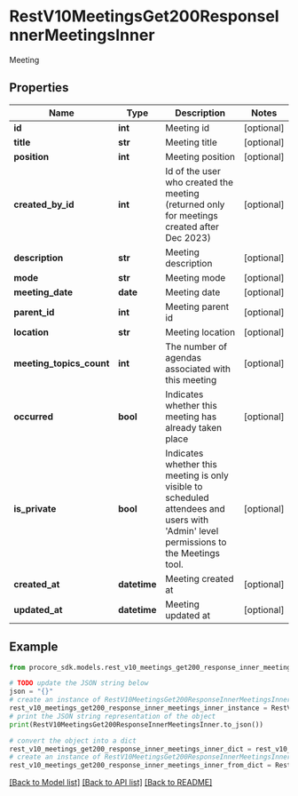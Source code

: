 # RestV10MeetingsGet200ResponseInnerMeetingsInner

Meeting

## Properties

Name | Type | Description | Notes
------------ | ------------- | ------------- | -------------
**id** | **int** | Meeting id | [optional] 
**title** | **str** | Meeting title | [optional] 
**position** | **int** | Meeting position | [optional] 
**created_by_id** | **int** | Id of the user who created the meeting (returned only for meetings created after Dec 2023) | [optional] 
**description** | **str** | Meeting description | [optional] 
**mode** | **str** | Meeting mode | [optional] 
**meeting_date** | **date** | Meeting date | [optional] 
**parent_id** | **int** | Meeting parent id | [optional] 
**location** | **str** | Meeting location | [optional] 
**meeting_topics_count** | **int** | The number of agendas associated with this meeting | [optional] 
**occurred** | **bool** | Indicates whether this meeting has already taken place | [optional] 
**is_private** | **bool** | Indicates whether this meeting is only visible to scheduled attendees and users with &#39;Admin&#39; level permissions to the Meetings tool. | [optional] 
**created_at** | **datetime** | Meeting created at | [optional] 
**updated_at** | **datetime** | Meeting updated at | [optional] 

## Example

```python
from procore_sdk.models.rest_v10_meetings_get200_response_inner_meetings_inner import RestV10MeetingsGet200ResponseInnerMeetingsInner

# TODO update the JSON string below
json = "{}"
# create an instance of RestV10MeetingsGet200ResponseInnerMeetingsInner from a JSON string
rest_v10_meetings_get200_response_inner_meetings_inner_instance = RestV10MeetingsGet200ResponseInnerMeetingsInner.from_json(json)
# print the JSON string representation of the object
print(RestV10MeetingsGet200ResponseInnerMeetingsInner.to_json())

# convert the object into a dict
rest_v10_meetings_get200_response_inner_meetings_inner_dict = rest_v10_meetings_get200_response_inner_meetings_inner_instance.to_dict()
# create an instance of RestV10MeetingsGet200ResponseInnerMeetingsInner from a dict
rest_v10_meetings_get200_response_inner_meetings_inner_from_dict = RestV10MeetingsGet200ResponseInnerMeetingsInner.from_dict(rest_v10_meetings_get200_response_inner_meetings_inner_dict)
```
[[Back to Model list]](../README.md#documentation-for-models) [[Back to API list]](../README.md#documentation-for-api-endpoints) [[Back to README]](../README.md)


